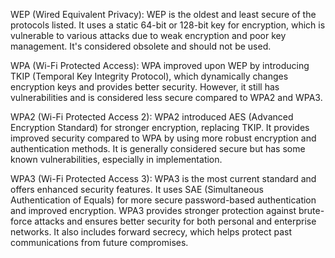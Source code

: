 WEP (Wired Equivalent Privacy): WEP is the oldest and least secure of the protocols listed. It uses a static 64-bit or 128-bit key for encryption, which is vulnerable to various attacks due to weak encryption and poor key management. It's considered obsolete and should not be used.

WPA (Wi-Fi Protected Access): WPA improved upon WEP by introducing TKIP (Temporal Key Integrity Protocol), which dynamically changes encryption keys and provides better security. However, it still has vulnerabilities and is considered less secure compared to WPA2 and WPA3.

WPA2 (Wi-Fi Protected Access 2): WPA2 introduced AES (Advanced Encryption Standard) for stronger encryption, replacing TKIP. It provides improved security compared to WPA by using more robust encryption and authentication methods. It is generally considered secure but has some known vulnerabilities, especially in implementation.

WPA3 (Wi-Fi Protected Access 3): WPA3 is the most current standard and offers enhanced security features. It uses SAE (Simultaneous Authentication of Equals) for more secure password-based authentication and improved encryption. WPA3 provides stronger protection against brute-force attacks and ensures better security for both personal and enterprise networks. It also includes forward secrecy, which helps protect past communications from future compromises.
